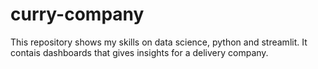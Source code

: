 # curry-company
This repository shows my skills on data science, python and streamlit. It contais dashboards that gives insights for a delivery company.
